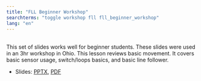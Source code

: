 ```yaml
---
title: "FLL Beginner Workshop"
searchterms: "toggle workshop fll fll_beginner_workshop"
lang: "en"
---
```

 <br>
 This set of slides works well for beginner
 students. These slides were used in an 3hr workshop in Ohio. This lesson reviews basic movement. It covers basic sensor usage, switch/loops basics, and basic line follower.
 <ul>
 <li class="ng-binding">Slides:
 <a href="translations/en-us/workshop/BeginnerWorkshop.pptx">PPTX</a>,
 <a href="translations/en-us/workshop/BeginnerWorkshop.pdf">PDF</a>
 </li>
 </ul>
